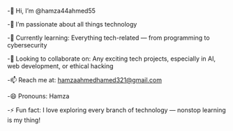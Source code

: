 -👋 Hi, I’m @hamza44ahmed55

-👀 I’m passionate about all things technology

-🌱 Currently learning: Everything tech-related — from programming to cybersecurity

-💞️ Looking to collaborate on: Any exciting tech projects, especially in AI, web development, or ethical hacking

-📫 Reach me at: hamzaahmedhamed321@gmail.com

-😄 Pronouns: Hamza

-⚡ Fun fact: I love exploring every branch of technology — nonstop learning is my thing!


<!---
hamza44ahmed55/hamza44ahmed55 is a ✨ special ✨ repository because its `README.md` (this file) appears on your GitHub profile.
You can click the Preview link to take a look at your changes.
--->
